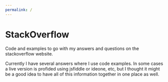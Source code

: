 ```yaml
---
permalink: /
---
```


# StackOverflow

Code and examples to go with my answers and questions on the stackoverflow website.

Currently I have several answers where I use code examples. In some cases a live 
version is profided using jsfiddle or ideone, etc, but I thought it might be a 
good idea to have all of this information together in one place as well.

<script src="https://ajax.googleapis.com/ajax/libs/jquery/1/jquery.min.js"></script>
<script src="https://rawgithub.com/chjj/marked/master/lib/marked.js"></script>
<script>
/*
    var sUrl = 'readme.md';
    // @TODO: The location.hash needs to be checked to see if another file has been asked for.
    $.get(sUrl, function(p_sResult) {
        var sHtml;
        // Clicks on any link to local/relative markdown files need to be 
        // caught and handled through AJAX, also the location.hash should be
        // updated to reflect this.
        sHtml = marked(p_sResult);
        $('.container').html(sHtml);
    });
*/
    addMenu();
    // For this specific purpose things could be taken even further than this...
    //
    // Any code block that use PHP could be caught and posted to the IDEone 
    // API and the result could be added to the page. Or we could run the 
    // script locally, save the output, commit that to the repo and use that
    // to display with the answer...
    //
    // For graphviz examples we could also use http://oodavid.com/gviz/

    /* Retrieve a list of available answers */
    function addMenu() {
        function foo(p_sCallback) {
            $.getJSON('https://api.github.com/repos/potherca-blog/StackOverflow/git/refs/heads'
                , function(p_oResponse, p_sStatus, p_oXHR) {
                    $.getJSON('https://api.github.com/repos/potherca-blog/StackOverflow/git/trees/' + p_oResponse[0].object.sha
                        , function(p_oResponse, p_sStatus, p_oXHR) {
                            $.each(p_oResponse.tree, function(p_i, p_oTree){
                                if(p_oTree.type === 'tree') {
                                    p_sCallback(p_oTree.path);
                                }
                            });
                        }
                    );
                }
            );
        }

        $('.container').append($('<h2>Available Answers</h2>'));
        var $List = $('.container').append($('<ul></ul>'));
        foo(function(p_sPath){
            if (p_sPath.indexOf('question.') === 0) {
                var sContent = '<li><a href="' + p_sPath + '">' + p_sPath+ '<\/a><\/li>'
                $List.append(sContent);
            }
        });    
    };
</script>

<!-- EOF -->
